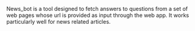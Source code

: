 News_bot is a tool designed to fetch answers to questions from a set of web pages whose url is provided as input through the web app.
It works particularly well for news related articles.
